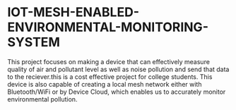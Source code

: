 # IOT-MESH-ENABLED-ENVIRONMENTAL-MONITORING-SYSTEM
This project focuses on making a device that can effectively measure quality of air and pollutant level as well as noise pollution and send that data to the
reciever.this is a cost effective project for college students. This device is also capable of creating a local mesh network either with Bluetooth/WiFi or by
Device Cloud, which enables us to accurately monitor environmental pollution.


